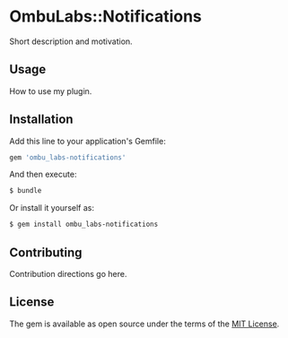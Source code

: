 # OmbuLabs::Notifications
Short description and motivation.

## Usage
How to use my plugin.

## Installation
Add this line to your application's Gemfile:

```ruby
gem 'ombu_labs-notifications'
```

And then execute:
```bash
$ bundle
```

Or install it yourself as:
```bash
$ gem install ombu_labs-notifications
```

## Contributing
Contribution directions go here.

## License
The gem is available as open source under the terms of the [MIT License](https://opensource.org/licenses/MIT).
